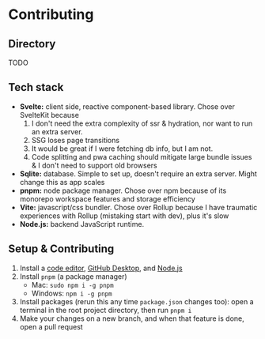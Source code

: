 # Contributing

## Directory
TODO

## Tech stack
- **Svelte:** client side, reactive component-based library. Chose over SvelteKit because
  1. I don't need the extra complexity of ssr & hydration, nor want to run an extra server.
  2. SSG loses page transitions
  3. It would be great if I were fetching db info, but I am not.
  4. Code splitting and pwa caching should mitigate large bundle issues & I don't need to support old browsers
- **Sqlite:** database. Simple to set up, doesn't require an extra server. Might change this as app scales
- **pnpm:** node package manager. Chose over npm because of its monorepo workspace features and storage efficiency
- **Vite:** javascript/css bundler. Chose over Rollup because I have traumatic experiences with Rollup (mistaking start with dev), plus it's slow
- **Node.js:** backend JavaScript runtime.

## Setup & Contributing
1. Install a [code editor](https://code.visualstudio.com/), [GitHub Desktop](https://desktop.github.com/), and [Node.js](https://nodejs.org/en)
2. Install `pnpm` (a package manager)
    - Mac: `sudo npm i -g pnpm`
    - Windows: `npm i -g pnpm`
3. Install packages (rerun this any time `package.json` changes too): open a terminal in the root project directory, then run `pnpm i`
4. Make your changes on a new branch, and when that feature is done, open a pull request

